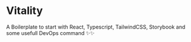 # Vitality
A Boilerplate to start with React, Typescript, TailwindCSS, Storybook and some usefull DevOps command ✨✨
